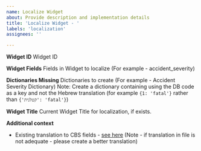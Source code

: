 ```yaml
---
name: Localize Widget
about: Provide description and implementation details
title: 'Localize Widget - '
labels: 'localization'
assignees: ''

---
```


**Widget ID**
Widget ID

**Widget Fields**
Fields in Widget to localize (For example - accident_severity)

**Dictionaries Missing**
Dictionaries to create (For example - Accident Severity Dictionary)
Note: Create a dictionary containing using the DB code as a key and not the Hebrew translation (for example `{1: 'fatal'}` rather than `{'קטלנית': 'fatal'}`)

**Widget Title**
Current Widget Title for localization, if exists.

**Additional context**
- Existing translation to CBS fields - [see here](https://docs.google.com/spreadsheets/d/1gjeMsPEWayMZ4Z0tGDKkL0mDsXgIRQ4-aAadRpEP9Oc/edit?usp=sharing)
(Note - if translation in file is not adequate - please create a better translation)
